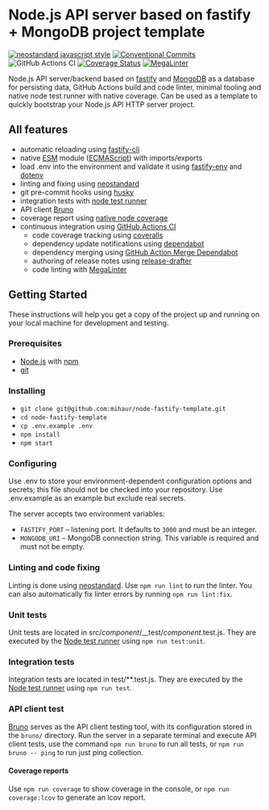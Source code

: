 # Node.js API server based on fastify + MongoDB project template

[![neostandard javascript style][neostandard-image]][neostandard-url]
[![Conventional Commits][conventional-commits-image]][conventional-commits-url]
![GitHub Actions CI][github-action-nodejs-ci-url]
[![Coverage Status][coveralls-badge-url]][coveralls-repo-url]
[![MegaLinter](https://github.com/mihaur/node-fastify-template/workflows/MegaLinter/badge.svg?branch=main)](https://github.com/mihaur/node-fastify-template/actions?query=workflow%3AMegaLinter+branch%3Amain)

Node.js API server/backend based on [fastify][fastify-site-url] and [MongoDB][mongodb-uri] as a database for persisting data, GitHub Actions build and code linter, minimal tooling and native node test runner with native coverage. Can be used as a template to quickly bootstrap your Node.js API HTTP server project.

## All features

* automatic reloading using [fastify-cli][fastify-cli-url]
* native [ESM][esm-url] module ([ECMAScript][ecma-script-url]) with imports/exports
* load .env into the environment and validate it using [fastify-env][fastify-env-url] and [dotenv][dotenv-url]
* linting and fixing using [neostandard][neostandard-url]
* git pre-commit hooks using [husky][husky-url]
* integration tests with [node test runner][node-test-url]
* API client [Bruno][bruno-url]
* coverage report using [native node coverage][node-coverage-url]
* continuous integration using [GitHub Actions CI][github-actions-url]
  * code coverage tracking using [coveralls][coveralls-url]
  * dependency update notifications using [dependabot][dependabot-url]
  * dependency merging using [GitHub Action Merge Dependabot][github-action-merge-dependabot]
  * authoring of release notes using [release-drafter][release-drafter-url]
  * code linting with [MegaLinter][mega-linter-url]

## Getting Started

These instructions will help you get a copy of the project up and running on your local machine for development and testing.

### Prerequisites

* [Node.js][node-url] with [npm][npm-url]
* [git][git-book-url]

### Installing

* `git clone git@github.com:mihaur/node-fastify-template.git`
* `cd node-fastify-template`
* `cp .env.example .env`
* `npm install`
* `npm start`

### Configuring

Use .env to store your environment-dependent configuration options and secrets; this file should not be checked into your repository. Use .env.example as an example but exclude real secrets.

The server accepts two environment variables:

* `FASTIFY_PORT` &ndash; listening port. It defaults to `3000` and must be an integer.
* `MONGODB_URI` &ndash; MongoDB connection string. This variable is required and must not be empty.

### Linting and code fixing

Linting is done using [neostandard][neostandard-url]. Use `npm run lint` to run the linter. You can also automatically fix linter errors by running `npm run lint:fix`.

### Unit tests

Unit tests are located in src/*component*/__test/*component*.test.js. They are executed by the [Node test runner][node-test-url] using `npm run test:unit`.

### Integration tests

Integration tests are located in test/**.test.js. They are executed by the [Node test runner][node-test-url] using `npm run test`.

### API client test

[Bruno][bruno-url] serves as the API client testing tool, with its configuration stored in the `bruno/` directory. Run the server in a separate terminal and execute API client tests, use the command `npm run bruno` to run all tests, or `npm run bruno -- ping` to run just ping collection.

#### Coverage reports

Use `npm run coverage` to show coverage in the console, or `npm run coverage:lcov` to generate an lcov report.

[bruno-url]: https://www.usebruno.com/
[conventional-commits-image]: https://img.shields.io/badge/Conventional%20Commits-1.0.0-yellow.svg
[conventional-commits-url]: https://conventionalcommits.org/
[coveralls-url]: https://coveralls.io/
[coveralls-repo-url]: https://coveralls.io/github/mihaur/node-fastify-template?branch=main
[coveralls-badge-url]: https://coveralls.io/repos/github/mihaur/node-fastify-template/badge.svg?branch=main
[dependabot-url]: https://dependabot.com/
[dotenv-url]: https://github.com/motdotla/dotenv
[ecma-script-url]: https://tc39.es/ecma262/#sec-ecmascript-language-scripts-and-modules
[esm-url]: https://nodejs.org/api/esm.html#esm_modules_ecmascript_modules
[fastify-cli-url]: https://github.com/fastify/fastify-cli
[fastify-env-url]: https://github.com/fastify/fastify-env
[fastify-site-url]: https://www.fastify.io/
[git-book-url]: https://git-scm.com/book/en/v2/Getting-Started-Installing-Git
[github-action-merge-dependabot]: https://github.com/marketplace/actions/github-action-merge-dependabot
[github-action-nodejs-ci-url]: https://github.com/mihaur/node-fastify-template/workflows/Node.JS%20CI/badge.svg
[github-actions-url]: https://github.com/features/actions
[husky-url]: https://typicode.github.io/husky
[neostandard-url]: https://github.com/neostandard/neostandard
[neostandard-image]: https://img.shields.io/badge/code_style-neostandard-brightgreen?style=flat
[node-test-url]: https://nodejs.org/api/test.html
[node-coverage-url]: https://nodejs.org/docs/latest/api/test.html#collecting-code-coverage
[node-url]: https://nodejs.org/en/
[npm-url]: https://www.npmjs.com/
[mega-linter-url]: https://megalinter.github.io
[mongodb-uri]: https://www.mongodb.com/
[release-drafter-url]: https://github.com/marketplace/actions/release-drafter
